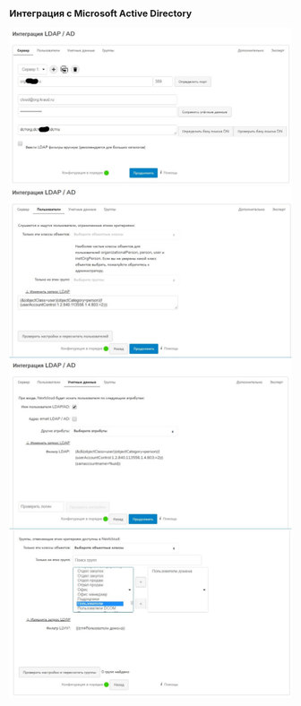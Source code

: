 ### Интеграция с Microsoft Active Directory  

![Settings LDAP directory](./NextCloud-LADP-1.jpg)
![Settings LDAP directory](./NextCloud-LADP-2.jpg)
![Settings LDAP directory](./NextCloud-LADP-3.jpg)
![Settings LDAP directory](./NextCloud-LADP-4.jpg)

